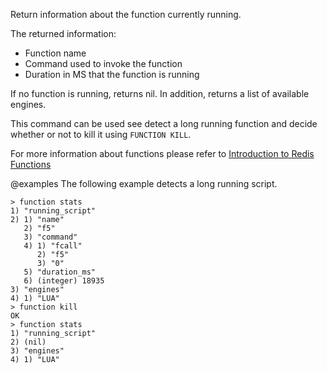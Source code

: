 Return information about the function currently running.

The returned information:

* Function name
* Command used to invoke the function
* Duration in MS that the function is running

If no function is running, returns nil.
In addition, returns a list of available engines.

This command can be used see detect a long running function and decide
whether or not to kill it using `FUNCTION KILL`.

For more information about functions please refer to [Introduction to Redis Functions](/topics/function)

@examples
The following example detects a long running script.

```
> function stats
1) "running_script"
2) 1) "name"
   2) "f5"
   3) "command"
   4) 1) "fcall"
      2) "f5"
      3) "0"
   5) "duration_ms"
   6) (integer) 18935
3) "engines"
4) 1) "LUA"
> function kill
OK
> function stats
1) "running_script"
2) (nil)
3) "engines"
4) 1) "LUA"
```